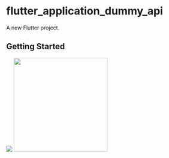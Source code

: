 # flutter_application_dummy_api

A new Flutter project.

## Getting Started

![](https://github.com/mzulistiyan/test_readme/blob/main/Screen_Recording_2023-02-17_at_10_08_53_PM_AdobeExpress.gif)
<img src="https://github.com/mzulistiyan/test_readme/blob/main/Screen_Recording_2023-02-17_at_10_08_53_PM_AdobeExpress.gif" width="250" height="250"/>
